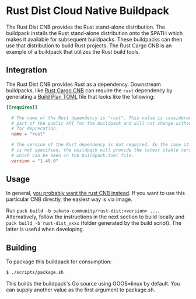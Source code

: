 # Rust Dist Cloud Native Buildpack

The Rust Dist CNB provides the Rust stand-alone distribution. The buildpack
installs the Rust stand-alone distribution onto the $PATH which makes it available for
subsequent buildpacks. These buildpacks can then use that distribution to build
Rust projects. The Rust Cargo CNB is an example of a buildpack that utilizes the Rust
build tools.

## Integration

The Rust Dist CNB provides Rust as a dependency. Downstream buildpacks, like
[Rust Cargo CNB](https://github.com/paketo-community/cargo-install) can require the `rust`
dependency by generating a [Build Plan
TOML](https://github.com/buildpacks/spec/blob/master/buildpack.md#build-plan-toml)
file that looks like the following:

```toml
[[requires]]

  # The name of the Rust dependency is "rust". This value is considered
  # part of the public API for the buildpack and will not change without a plan
  # for deprecation.
  name = "rust"

  # The version of the Rust dependency is not required. In the case it
  # is not specified, the buildpack will provide the latest stable version, 
  # which can be seen in the buildpack.toml file.
  version = "1.49.0"
```

## Usage

In general, [you probably want the rust CNB instead](https://github.com/paketo-community/rust/#tldr). If you want to use this particular CNB directly, the easiest way is via image.

Run `pack build -b paketo-community/rust-dist:<version> ...`. Alternatively, follow the instructions in the next section to build locally and `pack build -b rust-dist_xxxx` (folder generated by the build script). The latter is useful when developing.

## Building

To package this buildpack for consumption:

```bash
$ ./scripts/package.sh
```

This builds the buildpack's Go source using GOOS=linux by default. You can supply another value as the first argument to package.sh.
